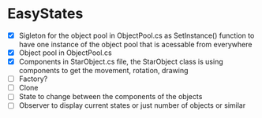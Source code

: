 # EasyStates

- [x] Sigleton for the object pool in ObjectPool.cs as SetInstance() function to have one instance of the object pool that is acessable from everywhere
- [x] Object pool in ObjectPool.cs
- [x] Components in StarObject.cs file, the StarObject class is using components to get the movement, rotation, drawing
- [ ] Factory?
- [ ] Clone
- [ ] State to change between the components of the objects
- [ ] Observer to display current states or just number of objects or similar
